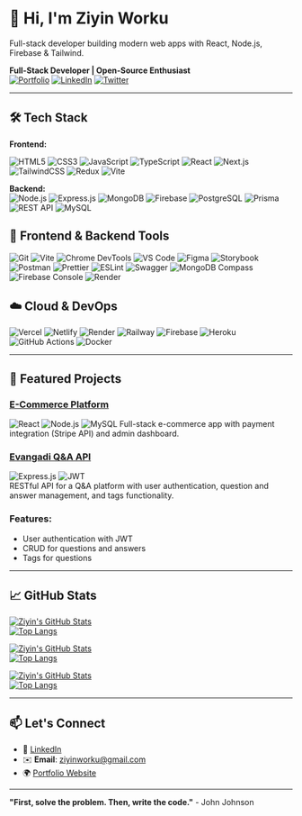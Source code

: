 # 👋 Hi, I'm Ziyin Worku
Full-stack developer building modern web apps with React, Node.js, Firebase & Tailwind.  


**Full-Stack Developer | Open-Source Enthusiast**  
[![Portfolio](https://img.shields.io/badge/🌐-Portfolio-blue)](https://ziyintech.com/)
[![LinkedIn](https://img.shields.io/badge/🔗-LinkedIn-0A66C2)](https://www.linkedin.com/in/ziyin-worku-4a8979171/)
[![Twitter](https://img.shields.io/badge/🐦-Twitter-1DA1F2)]()

---

## 🛠️ Tech Stack

**Frontend:**  

![HTML5](https://img.shields.io/badge/-HTML5-E34F26?style=flat-square&logo=html5&logoColor=white)
![CSS3](https://img.shields.io/badge/-CSS3-1572B6?style=flat-square&logo=css3&logoColor=white)
![JavaScript](https://img.shields.io/badge/-JavaScript-F7DF1E?style=flat-square&logo=javascript&logoColor=black)
![TypeScript](https://img.shields.io/badge/-TypeScript-3178C6?style=flat-square&logo=typescript&logoColor=white)
![React](https://img.shields.io/badge/-React-61DAFB?style=flat-square&logo=react&logoColor=black)
![Next.js](https://img.shields.io/badge/-Next.js-000000?style=flat-square&logo=next.js&logoColor=white)
![TailwindCSS](https://img.shields.io/badge/-TailwindCSS-38B2AC?style=flat-square&logo=tailwind-css&logoColor=white)
![Redux](https://img.shields.io/badge/-Redux-764ABC?style=flat-square&logo=redux&logoColor=white)
![Vite](https://img.shields.io/badge/-Vite-646CFF?style=flat-square&logo=vite&logoColor=white)





**Backend:**  
![Node.js](https://img.shields.io/badge/-Node.js-339933?style=flat-square&logo=node.js&logoColor=white)
![Express.js](https://img.shields.io/badge/-Express.js-000000?style=flat-square&logo=express&logoColor=white)
![MongoDB](https://img.shields.io/badge/-MongoDB-47A248?style=flat-square&logo=mongodb&logoColor=white)
![Firebase](https://img.shields.io/badge/-Firebase-FFCA28?style=flat-square&logo=firebase&logoColor=black)
![PostgreSQL](https://img.shields.io/badge/-PostgreSQL-336791?style=flat-square&logo=postgresql&logoColor=white)
![Prisma](https://img.shields.io/badge/-Prisma-2D3748?style=flat-square&logo=prisma&logoColor=white)
![REST API](https://img.shields.io/badge/-REST%20API-005571?style=flat-square)
![MySQL](https://img.shields.io/badge/-MySQL-4479A1?style=flat-square&logo=mysql&logoColor=white)

## 🧰 Frontend & Backend Tools
![Git](https://img.shields.io/badge/-Git-F05032?style=flat-square&logo=git&logoColor=white)
![Vite](https://img.shields.io/badge/-Vite-646CFF?style=flat-square&logo=vite&logoColor=white)
![Chrome DevTools](https://img.shields.io/badge/-Chrome%20DevTools-4285F4?style=flat-square&logo=google-chrome&logoColor=white)
![VS Code](https://img.shields.io/badge/-VS%20Code-007ACC?style=flat-square&logo=visual-studio-code&logoColor=white)
![Figma](https://img.shields.io/badge/-Figma-F24E1E?style=flat-square&logo=figma&logoColor=white)
![Storybook](https://img.shields.io/badge/-Storybook-FF4785?style=flat-square&logo=storybook&logoColor=white)
![Postman](https://img.shields.io/badge/-Postman-FF6C37?style=flat-square&logo=postman&logoColor=white)
![Prettier](https://img.shields.io/badge/-Prettier-F7B93E?style=flat-square&logo=prettier&logoColor=black)
![ESLint](https://img.shields.io/badge/-ESLint-4B32C3?style=flat-square&logo=eslint&logoColor=white)
![Swagger](https://img.shields.io/badge/-Swagger-85EA2D?style=flat-square&logo=swagger&logoColor=black)
![MongoDB Compass](https://img.shields.io/badge/-MongoDB%20Compass-47A248?style=flat-square&logo=mongodb&logoColor=white)
![Firebase Console](https://img.shields.io/badge/-Firebase%20Console-FFCA28?style=flat-square&logo=firebase&logoColor=black)
![Render](https://img.shields.io/badge/-Render-46E3B7?style=flat-square&logo=render&logoColor=black)


## ☁️ Cloud & DevOps

![Vercel](https://img.shields.io/badge/-Vercel-000000?style=flat-square&logo=vercel&logoColor=white)
![Netlify](https://img.shields.io/badge/-Netlify-00C7B7?style=flat-square&logo=netlify&logoColor=white)
![Render](https://img.shields.io/badge/-Render-46E3B7?style=flat-square&logo=render&logoColor=black)
![Railway](https://img.shields.io/badge/-Railway-000000?style=flat-square&logo=railway&logoColor=white)
![Firebase](https://img.shields.io/badge/-Firebase-FFCA28?style=flat-square&logo=firebase&logoColor=black)
![Heroku](https://img.shields.io/badge/-Heroku-430098?style=flat-square&logo=heroku&logoColor=white)
![GitHub Actions](https://img.shields.io/badge/-GitHub%20Actions-2088FF?style=flat-square&logo=github-actions&logoColor=white)
![Docker](https://img.shields.io/badge/-Docker-2496ED?style=flat-square&logo=docker&logoColor=white)

---

## 🚀 Featured Projects

### [E-Commerce Platform](https://github.com/ziyin-worku/Amazon_clone)
![React](https://img.shields.io/badge/-React-61DAFB) ![Node.js](https://img.shields.io/badge/-Node.js-339933) 
![MySQL](https://img.shields.io/badge/-MySQL-4479A1)
Full-stack e-commerce app with payment integration (Stripe API) and admin dashboard.

### [Evangadi Q&A API](https://github.com/ziyin-worku/EVANGADI_FORUM_final)
![Express.js](https://img.shields.io/badge/-Express.js-000000) ![JWT](https://img.shields.io/badge/-JWT-000000)  
RESTful API for a Q&A platform with user authentication, question and answer management, and tags functionality.

### Features:
- User authentication with JWT
- CRUD for questions and answers
- Tags for questions

---

## 📈 GitHub Stats

[![Ziyin's GitHub Stats](https://github-readme-stats.vercel.app/api?username=ziyinworku&show_icons=true&theme=dark)](https://github.com/ziyin-worku)  
[![Top Langs](https://github-readme-stats.vercel.app/api/top-langs/?username=ziyinworku&layout=compact&theme=dark)](https://github.com/ziyin-worku)

[![Ziyin's GitHub Stats](https://github-readme-stats.vercel.app/api?username=ziyin-worku&show_icons=true&theme=dark)](https://github.com/ziyin-worku)  
[![Top Langs](https://github-readme-stats.vercel.app/api/top-langs/?username=ziyin-worku&layout=compact&theme=dark)](https://github.com/ziyin-worku)

[![Ziyin's GitHub Stats](https://github-readme-stats.vercel.app/api?username=ziyin-worku&show_icons=true&theme=dark)](https://github.com/ziyin-worku)  
[![Top Langs](https://github-readme-stats.vercel.app/api/top-langs/?username=ziyin-worku&layout=compact&theme=dark)](https://github.com/ziyin-worku)


---

## 📫 Let's Connect

- 💼 [LinkedIn](https://linkedin.com/in/ziyinworku)  
- ✉️ **Email**: ziyinworku@gmail.com  
- 🌍 [Portfolio Website](https://ziyintech.com/)  

---

**"First, solve the problem. Then, write the code."** - John Johnson  
